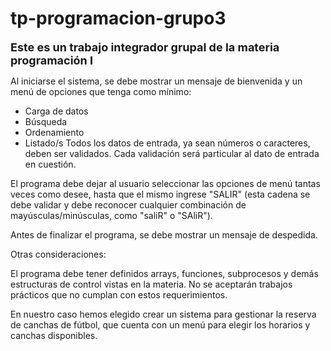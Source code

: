 # tp-programacion-grupo3


<font size="4">**Este es un trabajo integrador grupal de la materia programación I** </font>

Al iniciarse el sistema, se debe mostrar un mensaje de bienvenida y un menú de opciones que tenga como mínimo:

- Carga de datos
- Búsqueda
- Ordenamiento
- Listado/s
Todos los datos de entrada, ya sean números o caracteres, deben ser validados. Cada validación será particular al dato de entrada en cuestión.

El programa debe dejar al usuario seleccionar las opciones de menú tantas veces como desee, hasta que el mismo ingrese "SALIR" (esta cadena se debe validar y debe reconocer cualquier combinación de mayúsculas/minúsculas, como "saliR" o "SAliR").

Antes de finalizar el programa, se debe mostrar un mensaje de despedida.

Otras consideraciones:

El programa debe tener definidos arrays, funciones, subprocesos y demás estructuras de control vistas en la materia.
No se aceptarán trabajos prácticos que no cumplan con estos requerimientos.


En nuestro caso hemos elegido crear un sistema para gestionar la reserva de canchas de fútbol, que cuenta con un menú para elegir los horarios y canchas disponibles.
